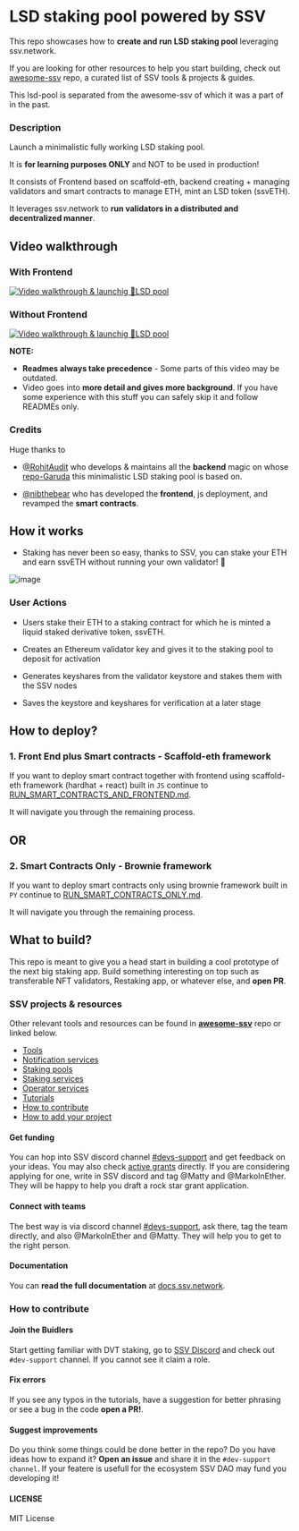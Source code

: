 # LSD staking pool powered by SSV

This repo showcases how to **create and run LSD staking pool** leveraging ssv.network.

If you are looking for other resources to help you start building, check out [awesome-ssv](https://github.com/bloxapp/awesome-ssv) repo, a curated list of SSV tools & projects & guides.

This lsd-pool is separated from the awesome-ssv of which it was a part of in the past.

### Description

Launch a minimalistic fully working LSD staking pool.

It is **for learning purposes ONLY** and NOT to be used in production!

It consists of Frontend based on scaffold-eth, backend creating + managing validators and smart contracts to manage ETH, mint an LSD token (ssvETH).

It leverages ssv.network to **run validators in a distributed and decentralized manner**.

## Video walkthrough

### With Frontend 

[![Video walkthrough & launchig 🌈LSD pool](http://img.youtube.com/vi/CK-4xPgiU-w/0.jpg)](http://www.youtube.com/watch?v=CK-4xPgiU-w "Repo walkthrough & launchig 🌈LSD pool")

### Without Frontend 

[![Video walkthrough & launchig 🌈LSD pool](http://img.youtube.com/vi/CiV76rOY4go/0.jpg)](http://www.youtube.com/watch?v=CiV76rOY4go "Repo walkthrough & launchig 🌈LSD pool")


**NOTE:**

- **Readmes always take precedence** - Some parts of this video may be outdated.
- Video goes into **more detail and gives more background**. If you have some experience with this stuff you can safely skip it and follow READMEs only.

### Credits

Huge thanks to

- [@RohitAudit](https://github.com/RohitAudit) who develops & maintains all the **backend** magic on whose [repo-Garuda](https://github.com/RohitAudit/ssv-service) this minimalistic LSD staking pool is based on.

- [@nibthebear](https://github.com/TIM88-DOT) who has developed the **frontend**, js deployment, and revamped the **smart contracts**.

## How it works

- Staking has never been so easy, thanks to SSV, you can stake your ETH and earn ssvETH without running your own validator! 🤑

![image](https://github.com/ssv-network/lsd-pool/assets/37876756/c7840bd7-2f4c-478b-9c1c-0c4b29b157bf)

### User Actions

- Users stake their ETH to a staking contract for which he is minted a liquid staked derivative token, ssvETH.

- Creates an Ethereum validator key and gives it to the staking pool to deposit for activation

- Generates keyshares from the validator keystore and stakes them with the SSV nodes

- Saves the keystore and keyshares for verification at a later stage

## How to deploy?

### 1. Front End plus Smart contracts - Scaffold-eth framework

If you want to deploy smart contract together with frontend using scaffold-eth framework (hardhat + react) built in `JS` continue to [RUN_SMART_CONTRACTS_AND_FRONTEND.md](/RUN_SMART_CONTRACTS_AND_FRONTEND.md).

It will navigate you through the remaining process.

## OR

### 2. Smart Contracts Only - Brownie framework

If you want to deploy smart contracts only using brownie framework built in `PY` continue to [RUN_SMART_CONTRACTS_ONLY.md](/RUN_SMART_CONTRACTS_ONLY.md).

It will navigate you through the remaining process.

## What to build?

This repo is meant to give you a head start in building a cool prototype of the next big staking app. Build something interesting on top such as transferable NFT validators, Restaking app, or whatever else, and **open PR**.

### SSV projects & resources

Other relevant tools and resources can be found in **[awesome-ssv](https://github.com/bloxapp/awesome-ssv)** repo or linked below.

- [Tools](https://github.com/bloxapp/awesome-ssv#tools)
- [Notification services](https://github.com/bloxapp/awesome-ssv#notification-services)
- [Staking pools](https://github.com/bloxapp/awesome-ssv#staking-pools)
- [Staking services](https://github.com/bloxapp/awesome-ssv#staking-services)
- [Operator services](https://github.com/bloxapp/awesome-ssv#operator-services)
- [Tutorials](https://github.com/bloxapp/awesome-ssv#tutorials)
- [How to contribute](https://github.com/bloxapp/awesome-ssv#how-to-contribute)
- [How to add your project](https://github.com/bloxapp/awesome-ssv#how-to-add-your-project)

#### Get funding

You can hop into SSV discord channel [#devs-support](https://discord.com/channels/723834989506068561/766640777815523330) and get feedback on your ideas. You may also check [active grants](https://grants.ssv.network/) directly. If you are considering applying for one, write in SSV discord and tag @Matty and @MarkoInEther. They will be happy to help you draft a rock star grant application.

#### Connect with teams

The best way is via discord channel [#devs-support](https://discord.com/channels/723834989506068561/766640777815523330), ask there, tag the team directly, and also @MarkoInEther and @Matty. They will help you to get to the right person.

#### Documentation

You can **read the full documentation** at [docs.ssv.network](https://docs.ssv.network/).

### How to contribute

#### Join the Buidlers

Start getting familiar with DVT staking, go to [SSV Discord](https://discord.gg/invite/ssvnetworkofficial) and check out `#dev-support` channel. If you cannot see it claim a role.

#### Fix errors

If you see any typos in the tutorials, have a suggestion for better phrasing or see a bug in the code **open a PR!**.

#### Suggest improvements

Do you think some things could be done better in the repo? Do you have ideas how to expand it?
**Open an issue** and share it in the `#dev-support channel`.
If your featere is usefull for the ecosystem SSV DAO may fund you developing it!

#### LICENSE

MIT License
